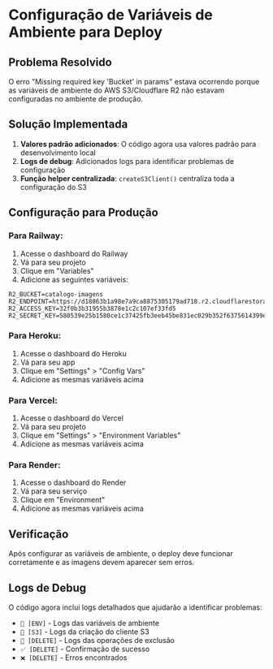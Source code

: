 # Configuração de Variáveis de Ambiente para Deploy

## Problema Resolvido

O erro "Missing required key 'Bucket' in params" estava ocorrendo porque as variáveis de ambiente do AWS S3/Cloudflare R2 não estavam configuradas no ambiente de produção.

## Solução Implementada

1. **Valores padrão adicionados**: O código agora usa valores padrão para desenvolvimento local
2. **Logs de debug**: Adicionados logs para identificar problemas de configuração
3. **Função helper centralizada**: `createS3Client()` centraliza toda a configuração do S3

## Configuração para Produção

### Para Railway:
1. Acesse o dashboard do Railway
2. Vá para seu projeto
3. Clique em "Variables"
4. Adicione as seguintes variáveis:

```
R2_BUCKET=catalogo-imagens
R2_ENDPOINT=https://d18863b1a98e7a9ca8875305179ad718.r2.cloudflarestorage.com
R2_ACCESS_KEY=32f0b3b31955b3878e1c2c107ef33fd5
R2_SECRET_KEY=580539e25b1580ce1c37425fb3eeb45be831ec029b352f6375614399e7ab714f
```

### Para Heroku:
1. Acesse o dashboard do Heroku
2. Vá para seu app
3. Clique em "Settings" > "Config Vars"
4. Adicione as mesmas variáveis acima

### Para Vercel:
1. Acesse o dashboard do Vercel
2. Vá para seu projeto
3. Clique em "Settings" > "Environment Variables"
4. Adicione as mesmas variáveis acima

### Para Render:
1. Acesse o dashboard do Render
2. Vá para seu serviço
3. Clique em "Environment"
4. Adicione as mesmas variáveis acima

## Verificação

Após configurar as variáveis de ambiente, o deploy deve funcionar corretamente e as imagens devem aparecer sem erros.

## Logs de Debug

O código agora inclui logs detalhados que ajudarão a identificar problemas:

- `🔧 [ENV]` - Logs das variáveis de ambiente
- `🔧 [S3]` - Logs da criação do cliente S3
- `🔧 [DELETE]` - Logs das operações de exclusão
- `✅ [DELETE]` - Confirmação de sucesso
- `❌ [DELETE]` - Erros encontrados 